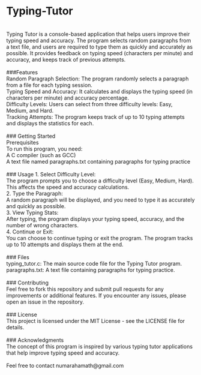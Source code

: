 # Typing-Tutor
<br>
Typing Tutor is a console-based application that helps users improve their typing speed and accuracy. The program selects random paragraphs from a text file, and users are required to type them as quickly and accurately as possible. It provides feedback on typing speed (characters per minute) and accuracy, and keeps track of previous attempts.
<br>
<br>
###Features
<br>
Random Paragraph Selection: The program randomly selects a paragraph from a file for each typing session.
<br>
Typing Speed and Accuracy: It calculates and displays the typing speed (in characters per minute) and accuracy percentage.
<br>
Difficulty Levels: Users can select from three difficulty levels: Easy, Medium, and Hard.
<br>
Tracking Attempts: The program keeps track of up to 10 typing attempts and displays the statistics for each.
<br>
<br>
### Getting Started
<br>
Prerequisites
<br>
To run this program, you need:
<br>
A C compiler (such as GCC)
<br>
A text file named paragraphs.txt containing paragraphs for typing practice
<br>
<br>
### Usage
1. Select Difficulty Level:
<br>
The program prompts you to choose a difficulty level (Easy, Medium, Hard). This affects the speed and accuracy calculations.
<br>
2. Type the Paragraph:
<br>
A random paragraph will be displayed, and you need to type it as accurately and quickly as possible.
<br>
3. View Typing Stats:
<br>
After typing, the program displays your typing speed, accuracy, and the number of wrong characters.
<br>
4. Continue or Exit:
<br>
You can choose to continue typing or exit the program. The program tracks up to 10 attempts and displays them at the end.
<br>
<br>
### Files
<br>
typing_tutor.c: The main source code file for the Typing Tutor program.
<br>
paragraphs.txt: A text file containing paragraphs for typing practice.
<br>
<br>
### Contributing
<br>
Feel free to fork this repository and submit pull requests for any improvements or additional features. If you encounter any issues, please open an issue in the repository.
<br>
<br>
### License
<br>
This project is licensed under the MIT License - see the LICENSE file for details.
<br>
<br>
### Acknowledgments
<br>
The concept of this program is inspired by various typing tutor applications that help improve typing speed and accuracy.
<br>
<br>
Feel free to contact numarahamath@gmail.com
